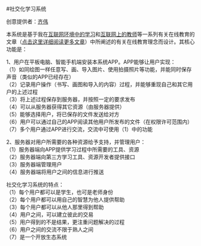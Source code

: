 #社交化学习系统

创意提供者：[齐伟](http://www.itdiffer.com/doc-view-391.html)

本系统是基于我在[互联网环境中的学习](http://www.itdiffer.com/doc-view-721.html)和[互联网上的教师](http://www.itdiffer.com/doc-view-716.html)等一系列有关在线教育的文章（[点击这里详细阅读更多文章](http://www.itdiffer.com/category-view-29.html)）中所阐述的有关在线教育理念而设计。其核心功能是：

1、用户在平板电脑、智能手机端安装本系统APP。APP能够让用户实现：<br/>
	（1）如同绘图一样任意写、画、导入图片、使用拍摄照片等功能，并能同时保存声音（类似的APP已经存在）<br/>
	（2）记录用户操作（书写、画图和导入的内容）过程，并能够重现自己和其它用户的上述过程<br/>
	（3）将上述过程保存到服务器，并按照一定的要求发布<br/>
	（4）可以从服务器获得其它资源（由服务器提供）<br/>
	（5）能够选择用户，将已保存的文件发送给对方<br/>
	（6）用户可以通过自己的APP阅读其他用户所发布的文件（在权限许可范围内）<br/>
	（7）多个用户通过APP进行交流，交流中可使用（1）中的功能<br/>

2、服务器对用户所需要的各种资源给予支持，并管理用户：<br/>
	（1）服务器端向APP提供学习过程中所需要的工具、资源<br/>
	（2）服务器端向第三方学习工具、资源开发者提供接口<br/>
	（3）服务器端管理用户<br/>
	（4）服务器端将用户之间的信息进行推送<br/>

社交化学习系统的特点：<br/>
	（1）每个用户都可以是学生，也可是老师身份<br/>
	（2）每个用户都可以用自己的智慧为他人提供帮助<br/>
	（3）每个用户都可以从他人那里得到帮助<br/>
	（4）用户之间，可以建立彼此的交易<br/>
	（5）用户得到的不是结果，更注重问题解决的过程<br/>
	（6）用户之间的交流不限于熟人之间<br/>
	（7）是一个开放生态系统<br/>

